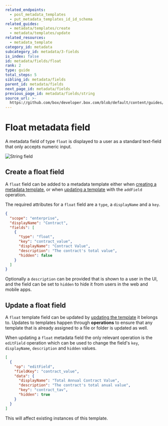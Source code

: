 ```yaml
---
related_endpoints:
  - post_metadata_templates
  - put_metadata_templates_id_id_schema
related_guides:
  - metadata/templates/create
  - metadata/templates/update
related_resources:
  - metadata_template
category_id: metadata
subcategory_id: metadata/3-fields
is_index: false
id: metadata/fields/float
rank: 2
type: guide
total_steps: 5
sibling_id: metadata/fields
parent_id: metadata/fields
next_page_id: metadata/fields
previous_page_id: metadata/fields/string
source_url: >-
  https://github.com/box/developer.box.com/blob/default/content/guides/metadata/3-fields/2-float.md
---
```

# Float metadata field

A metadata field of type `float` is displayed to a user as a standard text-field
that only accepts numeric input.

<ImageFrame border center shadow width='400'>

![String field](./metadata-field-float.png)

</ImageFrame>

## Create a float field

A `float` field can be added to a metadata template either when [creating a
metadata template][g_create_template], or when [updating a
template][g_update_template] with the `addField` operation.

The required attributes for a `float` field are a `type`, a `displayName` and a
`key`.

```json
{
  "scope": "enterprise",
  "displayName": "Contract",
  "fields": [
    {
      "type": "float",
      "key": "contract_value",
      "displayName": "Contract Value",
      "description": "The contract's total value",
      "hidden": false
    }
  ]
}
```

Optionally a `description` can be provided that is shown to a user in the UI,
and the field can be set to `hidden` to hide it from users in the web and mobile
apps.

## Update a float field

A `float` template field can be updated by [updating the
template][g_update_template] it belongs to. Updates to templates happen through
**operations** to ensure that any template that is already assigned to a file or
folder is updated as well.

When updating a `float` metadata field the only relevant operation is the
`editField` operation which can be used to change the field's `key`,
`displayName`, `description` and `hidden` values.

```json
[
  {
    "op": "editField",
    "fieldKey": "contract_value",
    "data": {
      "displayName": "Total Annual Contract Value",
      "description": "The contract's total anual value",
      "key": "contract_tav",
      "hidden": true
    }
  }
]
```

<Message warning>

This will affect existing instances of this template.

</Message>

[g_create_template]: g://metadata/templates/create
[g_update_template]: g://metadata/templates/update
